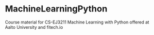 # MachineLearningPython
Course material for CS-EJ3211 Machine Learning with Python offered at Aalto University and fitech.io 
